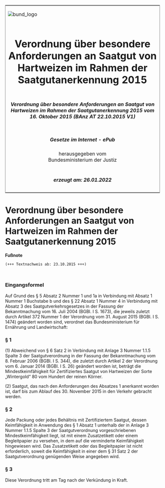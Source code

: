 <span id="DECKBLATT.html"></span>

<table border="0" frame="border" width="100%">

<tr valign="top">

<td align="left">

![bund\_logo](BfJ_2021_Web_de_de.gif)

</td>

<td align="right">

 

</td>

</tr>

<tr align="center" valign="middle">

<td colspan="2">

# Verordnung über besondere Anforderungen an Saatgut von Hartweizen im Rahmen der Saatgutanerkennung 2015

</td>

</tr>

<tr align="center" valign="middle">

<td colspan="2">

##### Verordnung über besondere Anforderungen an Saatgut von Hartweizen im Rahmen der Saatgutanerkennung 2015 vom 16. Oktober 2015 (BAnz AT 22.10.2015 V1)

</td>

</tr>

<tr align="center" valign="middle">

<td colspan="2">

  
  

##### Gesetze im Internet - ePub  
  
herausgegeben vom  
Bundesministerium der Justiz

</td>

</tr>

<tr align="center" valign="bottom">

<td colspan="2">

  
  

##### erzeugt am: 26.01.2022

</td>

</tr>

</table>

<span id="BJNR629500015.html"></span>

# Verordnung über besondere Anforderungen an Saatgut von Hartweizen im Rahmen der Saatgutanerkennung 2015

<div>

  
**Fußnote**

<div class="jnhtml">

<div>

<div class="jurAbsatz">

  

``` 
(+++ Textnachweis ab: 23.10.2015 +++)

 
```

</div>

</div>

</div>

</div>

<span id="BJNR629500015BJNE000100000.html"></span>

### Eingangsformel  

<div>

<div class="jnhtml">

<div>

<div class="jurAbsatz">

Auf Grund des § 5 Absatz 2 Nummer 1 und 1a in Verbindung mit Absatz 1
Nummer 1 Buchstabe b und des § 22 Absatz 1 Nummer 4 in Verbindung mit
Absatz 3 des Saatgutverkehrsgesetzes in der Fassung der Bekanntmachung
vom 16. Juli 2004 (BGBl. I S. 1673), die jeweils zuletzt durch Artikel
372 Nummer 1 der Verordnung vom 31. August 2015 (BGBl. I S. 1474)
geändert worden sind, verordnet das Bundesministerium für Ernährung und
Landwirtschaft:

</div>

</div>

</div>

</div>

<span id="BJNR629500015BJNE000200000.html"></span>

### § 1  

<div>

<div class="jnhtml">

<div>

<div class="jurAbsatz">

(1) Abweichend von § 6 Satz 2 in Verbindung mit Anlage 3 Nummer 1.1.5
Spalte 3 der Saatgutverordnung in der Fassung der Bekanntmachung vom 8.
Februar 2006 (BGBl. I S. 344), die zuletzt durch Artikel 2 der
Verordnung vom 6. Januar 2014 (BGBl. I S. 26) geändert worden ist,
beträgt die Mindestkeimfähigkeit für Zertifiziertes Saatgut von
Hartweizen der Sorte „Wintergold“ 80 vom Hundert der reinen Körner.

</div>

<div class="jurAbsatz">

(2) Saatgut, das nach den Anforderungen des Absatzes 1 anerkannt worden
ist, darf bis zum Ablauf des 30. November 2015 in den Verkehr gebracht
werden.

</div>

</div>

</div>

</div>

<span id="BJNR629500015BJNE000300000.html"></span>

### § 2  

<div>

<div class="jnhtml">

<div>

<div class="jurAbsatz">

Jede Packung oder jedes Behältnis mit Zertifiziertem Saatgut, dessen
Keimfähigkeit in Anwendung des § 1 Absatz 1 unterhalb der in Anlage 3
Nummer 1.1.5 Spalte 3 der Saatgutverordnung vorgeschriebenen
Mindestkeimfähigkeit liegt, ist mit einem Zusatzetikett oder einem
Begleitpapier zu versehen, in dem auf die verminderte Keimfähigkeit
hingewiesen wird. Das Zusatzetikett oder das Begleitpapier ist nicht
erforderlich, soweit die Keimfähigkeit in einer dem § 31 Satz 2 der
Saatgutverordnung genügenden Weise angegeben wird.

</div>

</div>

</div>

</div>

<span id="BJNR629500015BJNE000400000.html"></span>

### § 3  

<div>

<div class="jnhtml">

<div>

<div class="jurAbsatz">

Diese Verordnung tritt am Tag nach der Verkündung in Kraft.

</div>

</div>

</div>

</div>
